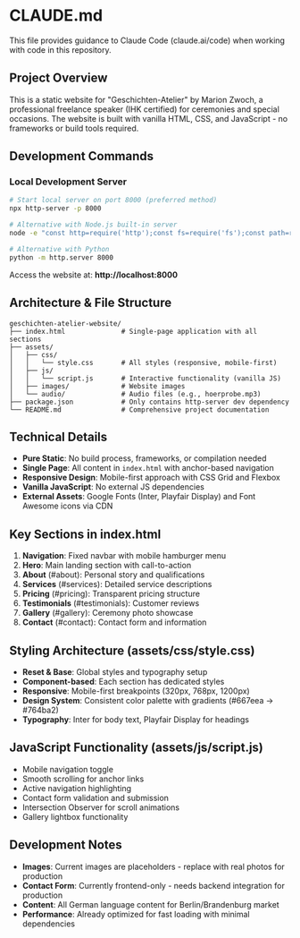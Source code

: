 # CLAUDE.md

This file provides guidance to Claude Code (claude.ai/code) when working with code in this repository.

## Project Overview

This is a static website for "Geschichten-Atelier" by Marion Zwoch, a professional freelance speaker (IHK certified) for ceremonies and special occasions. The website is built with vanilla HTML, CSS, and JavaScript - no frameworks or build tools required.

## Development Commands

### Local Development Server
```bash
# Start local server on port 8000 (preferred method)
npx http-server -p 8000

# Alternative with Node.js built-in server
node -e "const http=require('http');const fs=require('fs');const path=require('path');const server=http.createServer((req,res)=>{let filePath='.'+req.url;if(filePath==='./')filePath='./index.html';const extname=path.extname(filePath);const mimeTypes={'.html':'text/html','.css':'text/css','.js':'text/javascript','.jpg':'image/jpeg','.png':'image/png'};const contentType=mimeTypes[extname]||'application/octet-stream';fs.readFile(filePath,(error,content)=>{if(error){res.writeHead(404);res.end('File not found');}else{res.writeHead(200,{'Content-Type':contentType});res.end(content);}});});server.listen(8000,()=>console.log('Server running at http://localhost:8000'));"

# Alternative with Python
python -m http.server 8000
```

Access the website at: **http://localhost:8000**

## Architecture & File Structure

```
geschichten-atelier-website/
├── index.html              # Single-page application with all sections
├── assets/
│   ├── css/
│   │   └── style.css       # All styles (responsive, mobile-first)
│   ├── js/
│   │   └── script.js       # Interactive functionality (vanilla JS)
│   ├── images/             # Website images
│   └── audio/              # Audio files (e.g., hoerprobe.mp3)
├── package.json            # Only contains http-server dev dependency
└── README.md               # Comprehensive project documentation
```

## Technical Details

- **Pure Static**: No build process, frameworks, or compilation needed
- **Single Page**: All content in `index.html` with anchor-based navigation
- **Responsive Design**: Mobile-first approach with CSS Grid and Flexbox
- **Vanilla JavaScript**: No external JS dependencies
- **External Assets**: Google Fonts (Inter, Playfair Display) and Font Awesome icons via CDN

## Key Sections in index.html

1. **Navigation**: Fixed navbar with mobile hamburger menu
2. **Hero**: Main landing section with call-to-action
3. **About** (#about): Personal story and qualifications
4. **Services** (#services): Detailed service descriptions
5. **Pricing** (#pricing): Transparent pricing structure
6. **Testimonials** (#testimonials): Customer reviews
7. **Gallery** (#gallery): Ceremony photo showcase
8. **Contact** (#contact): Contact form and information

## Styling Architecture (assets/css/style.css)

- **Reset & Base**: Global styles and typography setup
- **Component-based**: Each section has dedicated styles
- **Responsive**: Mobile-first breakpoints (320px, 768px, 1200px)
- **Design System**: Consistent color palette with gradients (#667eea → #764ba2)
- **Typography**: Inter for body text, Playfair Display for headings

## JavaScript Functionality (assets/js/script.js)

- Mobile navigation toggle
- Smooth scrolling for anchor links
- Active navigation highlighting
- Contact form validation and submission
- Intersection Observer for scroll animations
- Gallery lightbox functionality

## Development Notes

- **Images**: Current images are placeholders - replace with real photos for production
- **Contact Form**: Currently frontend-only - needs backend integration for production
- **Content**: All German language content for Berlin/Brandenburg market
- **Performance**: Already optimized for fast loading with minimal dependencies
